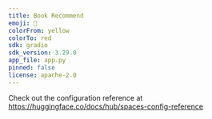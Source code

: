 ```yaml
---
title: Book Recommend
emoji: 🏃
colorFrom: yellow
colorTo: red
sdk: gradio
sdk_version: 3.29.0
app_file: app.py
pinned: false
license: apache-2.0
---
```


Check out the configuration reference at https://huggingface.co/docs/hub/spaces-config-reference
